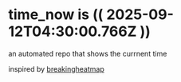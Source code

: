 # time_now is (( 2025-09-12T04:30:00.766Z ))

an automated repo that shows the currnent time

inspired by [breakingheatmap](https://github.com/breakingheatmap/breakingheatmap)